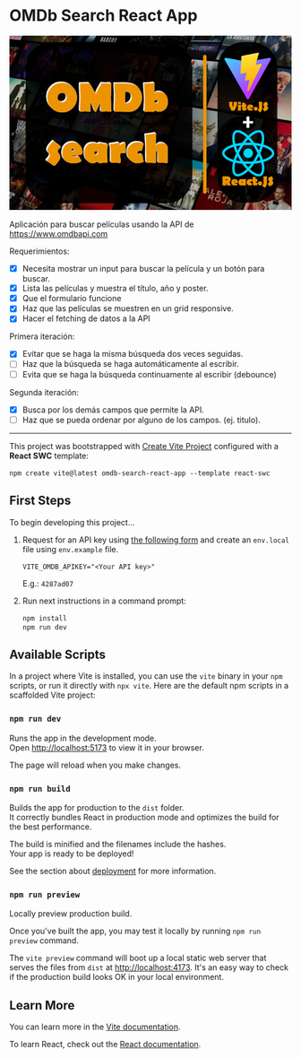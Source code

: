 # OMDb Search React App

![screenshot](screenshot.png)

Aplicación para buscar películas usando la API de https://www.omdbapi.com

Requerimientos:

- [x] Necesita mostrar un input para buscar la película y un botón para buscar.
- [x] Lista las películas y muestra el título, año y poster.
- [x] Que el formulario funcione
- [x] Haz que las películas se muestren en un grid responsive.
- [x] Hacer el fetching de datos a la API

Primera iteración:

- [x] Evitar que se haga la misma búsqueda dos veces seguidas.
- [ ] Haz que la búsqueda se haga automáticamente al escribir.
- [ ] Evita que se haga la búsqueda continuamente al escribir (debounce)

Segunda iteración:

- [x] Busca por los demás campos que permite la API.
- [ ] Haz que se pueda ordenar por alguno de los campos. (ej. titulo).

---

This project was bootstrapped with [Create Vite Project](https://vitejs.dev/guide/#scaffolding-your-first-vite-project) configured with a **React SWC** template:

```shell
npm create vite@latest omdb-search-react-app --template react-swc
```

## First Steps

To begin developing this project...

1. Request for an API key using [the following form](https://www.omdbapi.com/apikey.aspx) and create an `env.local` file using `env.example` file.

    ```properties
    VITE_OMDB_APIKEY="<Your API key>"
    ```

    E.g.: `4287ad07`

2. Run next instructions in a command prompt:

    ```shell
    npm install
    npm run dev
    ```

## Available Scripts

In a project where Vite is installed, you can use the `vite` binary in your `npm` scripts, or run it directly with `npx vite`. Here are the default npm scripts in a scaffolded Vite project:

### `npm run dev`

Runs the app in the development mode.\
Open [http://localhost:5173](http://localhost:5173) to view it in your browser.

The page will reload when you make changes.

### `npm run build`

Builds the app for production to the `dist` folder.\
It correctly bundles React in production mode and optimizes the build for the best performance.

The build is minified and the filenames include the hashes.\
Your app is ready to be deployed!

See the section about [deployment](https://vitejs.dev/guide/static-deploy.html) for more information.

### `npm run preview`

Locally preview production build.

Once you've built the app, you may test it locally by running `npm run preview` command.

The `vite preview` command will boot up a local static web server that serves the files from `dist` at [http://localhost:4173](http://localhost:4173). It's an easy way to check if the production build looks OK in your local environment.

## Learn More

You can learn more in the [Vite documentation](https://vitejs.dev/guide/).

To learn React, check out the [React documentation](https://reactjs.org/).
